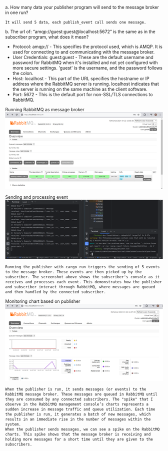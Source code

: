 a. How many data your publisher program will send to the message broker in one
run?

    It will send 5 data, each publish_event call sends one message.

b. The url of: “amqp://guest:guest@localhost:5672” is the same as in the subscriber program, what does it mean?
- Protocol: amqp:// - This specifies the protocol used, which is AMQP. It is used for connecting to and communicating with the message broker.
- User Credentials: guest:guest - These are the default username and password for RabbitMQ when it's installed and not yet configured with more secure settings. 'guest' is the username, and the password follows the colon.
- Host: localhost - This part of the URL specifies the hostname or IP address where the RabbitMQ server is running. localhost indicates that the server is running on the same machine as the client software.
- Port: 5672 - This is the default port for non-SSL/TLS connections to RabbitMQ.


Running RabbitMQ as message broker
![img.png](img.png)

Sending and processing event
![img_2.png](img_2.png)
    
    Running the publisher with cargo run triggers the sending of 5 events to the message broker. These events are then picked up by the subscriber. The screenshot above shows the subscriber's console as it receives and processes each event. This demonstrates how the publisher and subscriber interact through RabbitMQ, where messages are queued and then handled by the connected subscriber.

Monitoring chart based on publisher
![img_3.png](img_3.png)

    When the publisher is run, it sends messages (or events) to the RabbitMQ message broker. These messages are queued in RabbitMQ until they are consumed by any connected subscribers. The "spike" that I observe in the RabbitMQ management console’s charts represents a sudden increase in message traffic and queue utilization. Each time the publisher is run, it generates a batch of new messages, which results in an immediate rise in the number of messages within the system.
    When the publisher sends messages, we can see a spike on the RabbitMQ charts. This spike shows that the message broker is receiving and holding more messages for a short time until they are given to the subscribers.


